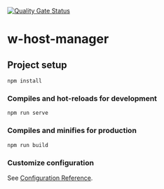 [![Quality Gate Status](https://sonarcloud.io/api/project_badges/measure?project=jhasselbring_windows-host-manager&metric=alert_status)](https://sonarcloud.io/dashboard?id=jhasselbring_windows-host-manager)
# w-host-manager

## Project setup
```
npm install
```

### Compiles and hot-reloads for development
```
npm run serve
```

### Compiles and minifies for production
```
npm run build
```

### Customize configuration
See [Configuration Reference](https://cli.vuejs.org/config/).
